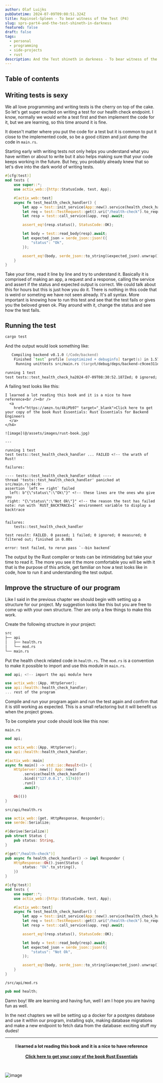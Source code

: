 ```yaml
---
author: Olaf Luijks
pubDatetime: 2024-07-09T09:08:51.324Z
title: Rapinsel-Spleen - To bear witness of the Test (P4)
slug: sprs-part4-and-the-test-shineth-in-darkness
featured: false
draft: false
tags:
  - personal
  - programming
  - side-projects
  - rust
description: And the Test shineth in darkness - To bear witness of the Test
---
```


## Table of contents

## Writing tests is sexy

We all love programming and writing tests is the cherry on top of the cake. So let's get super excited on writing a test for our health check endpoint. I know, normally we would write a test first and then implement the code for it, but we are learning, so this time around it is fine.

It doesn't matter where you put the code for a test but it is common to put it close to the implemented code, so be a good citizen and just dump the code in `main.rs`.

Starting early with writing tests not only helps you understand what you have written or about to write but it also helps making sure that your code keeps working in the future. But hey, you probably already knew that so let's dive into the dark world of writing tests.

```rust
#[cfg(test)]
mod tests {
    use super::*;
    use actix_web::{http::StatusCode, test, App};

    #[actix_web::test]
    async fn test_health_check_handler() {
        let app = test::init_service(App::new().service(health_check_handler)).await;
        let req = test::TestRequest::get().uri("/health-check").to_request();
        let resp = test::call_service(&app, req).await;

        assert_eq!(resp.status(), StatusCode::OK);

        let body = test::read_body(resp).await;
        let expected_json = serde_json::json!({
            "status": "Ok",
        });

        assert_eq!(body, serde_json::to_string(&expected_json).unwrap());
    }
}
```

Take your time, read it line by line and try to understand it. Basically it is comprised of making an app, a request and a response, calling the service and assert if the status and expected output is correct. We could talk about this for hours but this is just how you do it. There is nothing in this code that is weird or someting we have not seen already. It's all syntax. More important is knowing how to run this test and see that the test fails or gives you the beloved green ok. Play around with it, change the status and see how the test fails.

## Running the test

```zsh
cargo test
```

And the output would look something like:

```zsh
   Compiling backend v0.1.0 (/Code/backend)
    Finished `test` profile [unoptimized + debuginfo] target(s) in 1.57s
     Running unittests src/main.rs (target/debug/deps/backend-c9cee311d72ed333)

running 1 test
test tests::test_health_check_ha2024-07-09T08:30:52.187Zed; 0 ignored; 0 measured; 0 filtered out; finished in 0.00s
```

A failing test looks like this:

```zsh<h4 style="text-align: center; padding-bottom: 26px;">
I learned a lot reading this book and it is a nice to have reference<br /><br />
  <a
    href="https://amzn.to/4kiPb97" target="_blank">Click here to get your copy of the book Rust Essentials: Rust Essentials for Backend Engineers
  </a>
</h4>

![image](@/assets/images/rust-book.jpg)

---

running 1 test
test tests::test_health_check_handler ... FAILED <!-- the wrath of Rust!

failures:

---- tests::test_health_check_handler stdout ----
thread 'tests::test_health_check_handler' panicked at src/main.rs:44:9:
assertion `left == right` failed
  left: b"{\"status\":\"Ok\"}" <!-- these lines are the ones who give you
 right: "{\"status\":\"Not Ok\"}" <!-- the reason the test has failed
note: run with `RUST_BACKTRACE=1` environment variable to display a backtrace


failures:
    tests::test_health_check_handler

test result: FAILED. 0 passed; 1 failed; 0 ignored; 0 measured; 0 filtered out; finished in 0.00s

error: test failed, to rerun pass `--bin backend`
```

The output by the Rust compiler or tests can be intimidating but take your time to read it. The more you see it the more comfortable you will be with it that is the purpose of this article, get familiar on how a test looks like in code, how to run it and understanding the test output.

## Improve the structure of our program

Like I said in the previous chapter we should begin with setting up a structure for our project. My suggestion looks like this but you are free to come up with your own structure. Ther are only a few things to make this work.

Create the following structure in your project:

```zsh
src
├── api
│   ├── health.rs
│   └── mod.rs
└── main.rs
```

Put the health check related code in `health.rs`. The `mod.rs` is a convention to make it possible to import and use this module in `main.rs`.

```rust
mod api; <!-- import the api module here

use actix_web::{App, HttpServer};
use api::health::health_check_handler;
... rest of the program
```

Compile and run your program again and run the test again and confirm that it is still working as expected. This is a small refactoring but it will benefit us when the project grows.

To be complete your code should look like this now:

`main.rs`

```rust
mod api;

use actix_web::{App, HttpServer};
use api::health::health_check_handler;

#[actix_web::main]
async fn main() -> std::io::Result<()> {
    HttpServer::new(|| App::new()
        .service(health_check_handler))
        .bind(("127.0.0.1", 5174))?
        .run()
        .await?;

    Ok(())
}
```

`src/api/health.rs`

```rust
use actix_web::{get, HttpResponse, Responder};
use serde::Serialize;

#[derive(Serialize)]
pub struct Status {
    pub status: String,
}

#[get("/health-check")]
pub async fn health_check_handler() -> impl Responder {
    HttpResponse::Ok().json(Status {
        status: "Ok".to_string(),
    })
}

#[cfg(test)]
mod tests {
    use super::*;
    use actix_web::{http::StatusCode, test, App};

    #[actix_web::test]
    async fn test_health_check_handler() {
        let app = test::init_service(App::new().service(health_check_handler)).await;
        let req = test::TestRequest::get().uri("/health-check").to_request();
        let resp = test::call_service(&app, req).await;

        assert_eq!(resp.status(), StatusCode::OK);

        let body = test::read_body(resp).await;
        let expected_json = serde_json::json!({
            "status": "Not Ok",
        });

        assert_eq!(body, serde_json::to_string(&expected_json).unwrap());
    }
}
```

`/src/api/mod.rs`

```rust
pub mod health;
```

Damn boy! We are learning and having fun, well I am I hope you are having fun as well.

In the next chapters we will be setting up a docker for a postgres database and use it within our program, installing sqlx, making database migrations and make a new endpoint to fetch data from the database: exciting stuff my dudes!

---

<h4 style="text-align: center; padding-bottom: 26px;">
I learned a lot reading this book and it is a nice to have reference<br /><br />
  <a href="https://amzn.to/4kiPb97" target="_blank">Click here to get your copy of the book Rust Essentials</a>
</h4>

![image](@/assets/images/rust-book.jpg)
